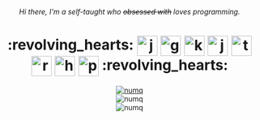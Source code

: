 <p align="center"><i> Hi there, I'm a self-taught who <s>obsessed with</s> loves programming.</i></p>

<h1 align="center">

<td align="center">:revolving_hearts:</td>

<td><img align="center" src="https://cdn.jsdelivr.net/gh/devicons/devicon/icons/java/java-original.svg" alt="java" width="40" height="40"/></td>
<td><img align="center" src="https://cdn.jsdelivr.net/gh/devicons/devicon/icons/go/go-original.svg" alt="go" width="40" height="40"/></td>
<td><img align="center" src="https://cdn.jsdelivr.net/gh/devicons/devicon/icons/kotlin/kotlin-original.svg" alt="kotlin" width="40" height="40"/></td>
<td><img align="center" src="https://cdn.jsdelivr.net/gh/devicons/devicon/icons/javascript/javascript-original.svg" alt="javascript" width="40" height="40"/></td>
<td><img align="center" src="https://cdn.jsdelivr.net/gh/devicons/devicon/icons/typescript/typescript-original.svg" alt="typescript" width="40" height="40"/></td>
<td><img align="center" src="https://cdn.jsdelivr.net/gh/devicons/devicon/icons/rust/rust-plain.svg" alt="rust" width="40" height="40"/></td>
<td><img align="center" src="https://cdn.jsdelivr.net/gh/devicons/devicon/icons/haskell/haskell-original.svg" alt="haskell" width="40" height="40"/></td>
<td><img align="center" src="https://cdn.jsdelivr.net/gh/devicons/devicon/icons/python/python-original.svg" alt="python" width="40" height="40"/></td>
<td align="center">:revolving_hearts:</td>

</h1>

<div align="center"><a href="https://www.codewars.com/users/numq/"><img src="https://www.codewars.com/users/numq/badges/large" alt="numq"/></a></div>

<div align="center"><img src="https://github-readme-stats.vercel.app/api/top-langs?username=numq&show_icons=true&locale=en&layout=compact" alt="numq" /></div>

<div align="center"><img src="https://github-readme-streak-stats.herokuapp.com/?user=numq&" alt="numq" /></div>